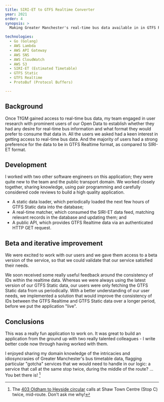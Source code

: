 ```yaml
---
title: SIRI-ET to GTFS Realtime Converter
year: 2021
order: 4
synopsis: >
  Making Greater Manchester's real-time bus data available in in GTFS Realtime format

technologies:
  - Go (Golang)
  - AWS Lambda
  - AWS API Gateway
  - AWS SNS
  - AWS CloudWatch
  - AWS S3
  - SIRI-ET (Estimated Timetable)
  - GTFS Static
  - GTFS Realtime
  - ProtoBuf (Protocol Buffers)

---
```

## Background

Once TfGM gained access to real-time bus data, my team engaged in user research with prominent users of our 
Open Data to establish whether they had any desire for real-time bus information and what format they would 
prefer to consume that data in. All the users we asked had a keen interest in getting access to real-time 
bus data. And the majority of users had a strong preference for the data to be in GTFS Realtime format, 
as compared to SIRI-ET format.

## Development

I worked with two other software engineers on this application; they were quite new to the team and the public transport
domain. We worked closely together, sharing knowledge, using pair programming and carefully considered code reviews 
to build a high quality application.

- A static data loader, which periodically loaded the next few hours of GTFS Static data into the database;
- A real-time matcher, which consumed the SIRI-ET data feed, matching relevant records in the database and updating them; and
- A public API, which provides GTFS Realtime data via an authenticated HTTP GET request.

## Beta and iterative improvement

We were excited to work with our users and we gave them access to a beta version of the service, so that we could 
validate that our service satisfied their needs. 

We soon received some really useful feedback around the consistency of IDs within the realtime data. Whereas we were 
always using the latest version of our GTFS Static data, our users were only fetching the GTFS Static data from us
periodically. With a better understanding of our user needs, we implemented a solution that would improve the 
consistency of IDs between the GTFS Realtime and GTFS Static data over a longer period, before we put the application
"live".

## Conclusions

This was a really fun application to work on. It was great to build an application from the ground up with two
really talented colleagues - I write better code now through having worked with them. 

I enjoyed sharing my domain knowledge of the intricacies and idiosyncrasies of Greater Manchester's bus timetable data, 
flagging particular "gotcha" services that we would need to handle in our logic: a service that call at the same 
stop twice, during the middle of the route? ... You bet there is! [^1]

[^1]: The [403 Oldham to Heyside circular](https://tfgm.com/public-transport/bus/routes/403-oldham) calls at Shaw Town Centre (Stop C) twice, mid-route. Don't ask me why!